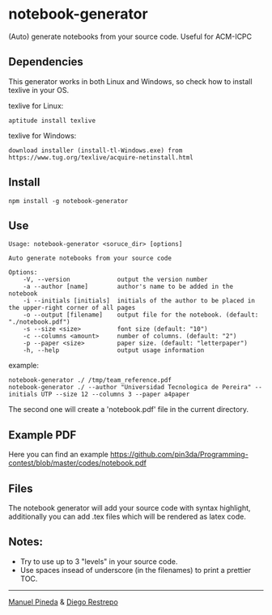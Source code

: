 # notebook-generator
(Auto) generate notebooks from your source code. Useful for ACM-ICPC

## Dependencies

This generator works in both Linux and Windows, so check how to install texlive in your OS.

texlive for Linux:

    aptitude install texlive

texlive for Windows:

    download installer (install-tl-Windows.exe) from https://www.tug.org/texlive/acquire-netinstall.html

## Install

    npm install -g notebook-generator

## Use

    Usage: notebook-generator <soruce_dir> [options]

    Auto generate notebooks from your source code

    Options:
        -V, --version             output the version number
        -a --author [name]        author's name to be added in the notebook
        -i --initials [initials]  initials of the author to be placed in the upper-right corner of all pages
        -o --output [filename]    output file for the notebook. (default: "./notebook.pdf")
        -s --size <size>          font size (default: "10")
        -c --columns <amount>     number of columns. (default: "2")
        -p --paper <size>         paper size. (default: "letterpaper")
        -h, --help                output usage information


example:

    notebook-generator ./ /tmp/team_reference.pdf
    notebook-generator ./ --author "Universidad Tecnologica de Pereira" --initials UTP --size 12 --columns 3 --paper a4paper

The second one will create a 'notebook.pdf' file in the current directory.

## Example PDF

Here you can find an example https://github.com/pin3da/Programming-contest/blob/master/codes/notebook.pdf

## Files

The notebook generator will add your source code with syntax highlight, additionally
you can add .tex files which will be rendered as latex code.

## Notes:

- Try to use up to 3 "levels" in your source code.
- Use spaces insead of underscore (in the filenames) to print a prettier TOC.

----
[Manuel Pineda](https://github.com/pin3da/) & [Diego Restrepo](https://github.com/Diegores14)
